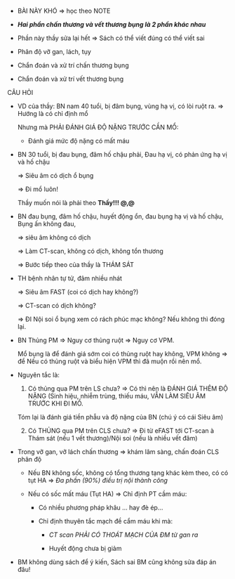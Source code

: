 - BÀI NÀY KHÓ => học theo NOTE  
- **_Hai phần chấn thương và vết thương bụng là 2 phần khác nhau_**  
- Phần này thầy sửa lại hết => Sách có thể viết đúng có thể viết sai  
- Phân độ vỡ gan, lách, tụy  
- Chẩn đoán và xử trí chấn thương bụng  
- Chẩn đoán và xử trí vết thương bụng  
CÂU HỎI  
- VD của thầy: BN nam 40 tuổi, bị đâm bụng, vùng hạ vị, có lòi ruột ra. => Hướng là có chỉ định mổ    
	Nhưng mà PHẢI ĐÁNH GIÁ ĐỘ NẶNG TRƯỚC CẦN MỔ:  
	- Đánh giá mức độ nặng có mất máu  
- BN 30 tuổi, bị đau bụng, đâm hố chậu phải, Đau hạ vị, có phản ứng hạ vị và hố chậu  
	=> Siêu âm có dịch ổ bụng  
	=> Đi mổ luôn!    
	Thầy muốn nói là phải theo **Thầy!!! @,@**  
- BN đau bụng, đâm hố chậu, huyết động ổn, đau bụng hạ vị và hố chậu, Bụng ấn không đau,    
	=> siêu âm không có dịch    
	=> Làm CT-scan, không có dịch, không tổn thương    
	=> Bước tiếp theo của thầy là THÁM SÁT  
- TH bệnh nhân tự tử, đâm nhiều nhát    
	=> Siêu âm FAST (coi có dịch hay không?)    
	=> CT-scan có dịch không?    
	=> ĐI Nội soi ổ bụng xem có rách phúc mạc không? Nếu không thì đóng lại.    
- BN Thủng PM => Nguy cơ thủng ruột => Nguy cơ VPM.    
	Mổ bụng là để đánh giá sớm coi có thủng ruột hay không, VPM không => để Nếu có thủng ruột và biểu hiện VPM thì đã muộn rồi nên mổ.  
- Nguyên tắc là:    
	1. Có thủng qua PM trên LS chưa? => Có thì nên là ĐÁNH GIÁ THÊM ĐỘ NẶNG (Sinh hiệu, nhiễm trùng, thiếu máu, VẪN LÀM SIÊU ÂM TRƯỚC KHI ĐI MỔ.    
	Tóm lại là đánh giá tiền phẫu và độ nặng của BN (chú ý có cái Siêu âm)    
	2. Có THỦNG qua PM trên CLS chưa? => Đi từ eFAST tới CT-scan à Thám sát (nếu 1 vết thương)/Nội soi (nếu là nhiều vết đâm)  
- Trong vỡ gan, vỡ lách chấn thương => khám lâm sàng, chấn đoán CLS phân độ  
	- Nếu BN không sốc, không có tổng thương tạng khác kèm theo, có có tụt HA => _Đa phần (90%) điều trị nội thành công_  
	- Nếu có sốc mất máu (Tụt HA) => Chỉ định PT cầm máu:  
		- Có nhiều phương pháp khâu … hay đè ép…  
		- Chỉ định thuyên tắc mạch đề cẩm máu khi mà:  
			- _CT scan PHẢI CÓ THOÁT MẠCH CỦA ĐM từ gan ra_  
			- Huyết động chưa bị giảm  
- BM không dùng sách để ý kiến, Sách sai BM cũng không sửa đáp án đâu!